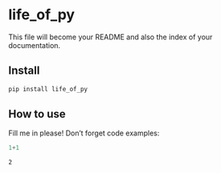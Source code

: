 life_of_py
================

<!-- WARNING: THIS FILE WAS AUTOGENERATED! DO NOT EDIT! -->

This file will become your README and also the index of your
documentation.

## Install

``` sh
pip install life_of_py
```

## How to use

Fill me in please! Don’t forget code examples:

``` python
1+1
```

    2
